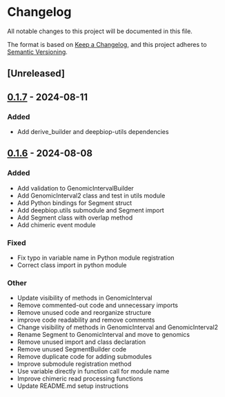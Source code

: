 # Changelog
All notable changes to this project will be documented in this file.

The format is based on [Keep a Changelog](https://keepachangelog.com/en/1.0.0/),
and this project adheres to [Semantic Versioning](https://semver.org/spec/v2.0.0.html).

## [Unreleased]

## [0.1.7](https://github.com/cauliyang/DeepBioP/compare/deepbiop-utils-v0.1.6...deepbiop-utils-v0.1.7) - 2024-08-11

### Added
- Add derive_builder and deepbiop-utils dependencies

## [0.1.6](https://github.com/cauliyang/DeepBioP/compare/deepbiop-utils-v0.1.5...deepbiop-utils-v0.1.6) - 2024-08-08

### Added
- Add validation to GenomicIntervalBuilder
- Add GenomicInterval2 class and test in utils module
- Add Python bindings for Segment struct
- Add deepbiop.utils submodule and Segment import
- Add Segment class with overlap method
- Add chimeric event module

### Fixed
- Fix typo in variable name in Python module registration
- Correct class import in python module

### Other
- Update visibility of methods in GenomicInterval
- Remove commented-out code and unnecessary imports
- Remove unused code and reorganize structure
- improve code readability and remove comments
- Change visibility of methods in GenomicInterval and GenomicInterval2
- Rename Segment to GenomicInterval and move to genomics
- Remove unused import and class declaration
- Remove unused SegmentBuilder code
- Remove duplicate code for adding submodules
- Improve submodule registration method
- Use variable directly in function call for module name
- Improve chimeric read processing functions
- Update README.md setup instructions
